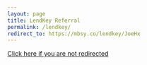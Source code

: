 ```yaml
---
layout: page
title: LendKey Referral
permalink: /lendkey/
redirect_to: https://mbsy.co/lendkey/JoeHx
---
```


[Click here if you are not redirected](https://mbsy.co/lendkey/JoeHx)
